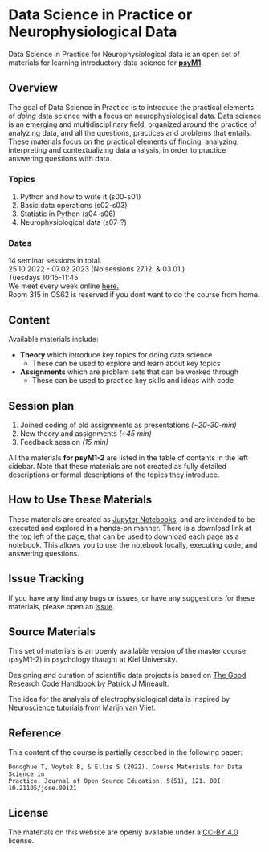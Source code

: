 # Data Science in Practice or Neurophysiological Data

Data Science in Practice for Neurophysiological data is an open set of materials for learning introductory data science for [**psyM1**](https://www.studium.uni-kiel.de/de/studienangebot/studienfaecher/psychologie-ma).

## Overview

The goal of Data Science in Practice is to introduce the practical elements of _doing_ data science with a focus on neurophysiological data.
Data science is an emerging and multidisciplinary field, organized around the practice of analyzing data, and all the questions, practices and problems that entails.
These materials focus on the practical elements of finding, analyzing, interpreting and contextualizing data analysis, in order to practice answering questions with data.

### Topics
1. Python and how to write it (s00-s01)
2. Basic data operations (s02-s03)
3. Statistic in Python (s04-s06)
4. Neurophysiological data (s07-?)

### Dates
14 seminar sessions in total. <br>
25.10.2022 - 07.02.2023 (No sessions 27.12. & 03.01.)<br>
Tuesdays 10:15-11:45.<br>
We meet every week online [here.](https://mediaportal01.rz.uni-kiel.de/b/wel-qyn-wtn-8rj)<br>
Room 315 in OS62 is reserved if you dont want to do the course from home.

## Content

Available materials include:

- **Theory** which introduce key topics for doing data science
    - These can be used to explore and learn about key topics
- **Assignments** which are problem sets that can be worked through
    - These can be used to practice key skills and ideas with code

## Session plan
1. Joined coding of old assignments as presentations *(~20-30-min)*
2. New theory and assignments *(~45 min)*
3. Feedback session *(15 min)*


All the materials **for psyM1-2** are listed in the table of contents in the left sidebar.
Note that these materials are not created as fully detailed descriptions or formal descriptions of the topics they introduce.

## How to Use These Materials

These materials are created as [Jupyter Notebooks](https://jupyter.org), and are intended to be executed and explored in a hands-on manner.
There is a download link at the top left of the page, that can be used to download each page as a notebook. This allows you to use the notebook locally, executing code, and answering questions.

## Issue Tracking

If you have any find any bugs or issues, or have any suggestions for these materials, please open an
[issue](https://github.com/BioPsychKiel/datascience_in_practice/issues).

## Source Materials

This set of materials is an openly available version of the master course (psyM1-2) in psychology thaught at Kiel University.

Designing and curation of scientific data projects is based on [The Good Research Code Handbook by Patrick J Mineault](https://dx.doi.org/10.5281/zenodo.5796873).

The idea for the analysis of electrophysiological data is inspired by [Neuroscience tutorials from Marijn van Vliet](https://github.com/wmvanvliet/neuroscience_tutorials).


## Reference

This content of the course is partially described in the following paper:

    Donoghue T, Voytek B, & Ellis S (2022). Course Materials for Data Science in 
    Practice. Journal of Open Source Education, 5(51), 121. DOI: 10.21105/jose.00121


## License

The materials on this website are openly available under a
[CC-BY 4.0](https://creativecommons.org/licenses/by/4.0/) license.

